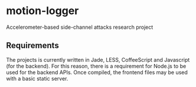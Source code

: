 motion-logger
=============

Accelerometer-based side-channel attacks research project

Requirements
------------
The projects is currently written in Jade, LESS, CoffeeScript and Javascript (for the backend). For this reason, there is a requirement for Node.js to be used for the backend APIs. Once compiled, the frontend files may be used with a basic static server.
